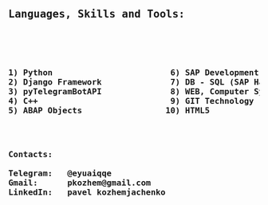 <pre>
<h2>Languages, Skills and Tools: <h2>
<h3>
1) Python                        6) SAP Development
2) Django Framework              7) DB - SQL (SAP Hana, MySQL, SQLite, PostgreSQL)
3) pyTelegramBotAPI              8) WEB, Computer Systems
4) C++                           9) GIT Technology
5) ABAP Objects                 10) HTML5
</h3></pre><pre>
<h3>Contacts: <br>
Telegram:   @eyuaiqqe
Gmail:      pkozhem@gmail.com
LinkedIn:   pavel kozhemjachenko
</h3></pre>
